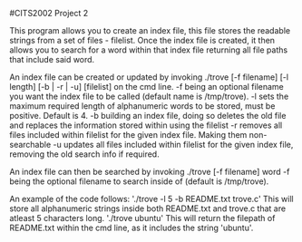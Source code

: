 #CITS2002 Project 2

This program allows you to create an index file, this file stores the readable strings from a set of files - filelist. Once the index file is created, it then allows you to search for a word within that index file returning all file paths that include said word.

An index file can be created or updated by invoking ./trove [-f filename] [-l length] [-b | -r | -u] [filelist] on the cmd line.
-f being an optional filename you want the index file to be called (default name is /tmp/trove).
-l sets the maximum required length of alphanumeric words to be stored, must be positive. Default is 4.
-b building an index file, doing so deletes the old file and replaces the information stored within using the filelist
-r removes all files included within filelist for the given index file. Making them non-searchable
-u updates all files included within filelist for the given index file, removing the old search info if required.

An index file can then be searched by invoking ./trove [-f filename] word
-f being the optional filename to search inside of (default is /tmp/trove).

An example of the code follows:
'./trove -l 5 -b README.txt trove.c'
This will store all alphanumeric strings inside both README.txt and trove.c that are atleast 5 characters long.
'./trove ubuntu'
This will return the filepath of README.txt within the cmd line, as it includes the string 'ubuntu'.
